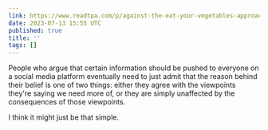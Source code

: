 ```yaml
---
link: https://www.readtpa.com/p/against-the-eat-your-vegetables-approach
date: 2023-07-13 15:55 UTC
published: true
title: ''
tags: []
---
```


People who argue that certain information should be pushed to everyone on a social media platform eventually need to just admit that the reason behind their belief is one of two things: either they agree with the viewpoints they're saying we need more of, or they are simply unaffected by the consequences of those viewpoints.

I think it might just be that simple.
